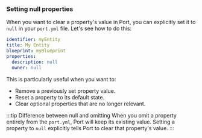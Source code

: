### Setting null properties

When you want to clear a property's value in Port, you can explicitly set it to `null` in your `port.yml` file. Let's see how to do this:

```yaml showLineNumbers
identifier: myEntity
title: My Entity
blueprint: myBlueprint
properties:
  description: null  
  owner: null
```

This is particularly useful when you want to:
- Remove a previously set property value.
- Reset a property to its default state.
- Clear optional properties that are no longer relevant.

:::tip Difference between null and omitting
When you omit a property entirely from the `port.yml`, Port will keep its existing value. Setting a property to `null` explicitly tells Port to clear that property's value.
:::